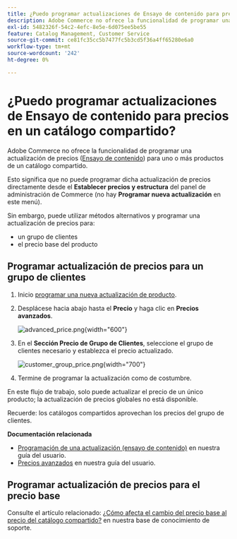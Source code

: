 ```yaml
---
title: ¿Puedo programar actualizaciones de Ensayo de contenido para precios en un catálogo compartido?
description: Adobe Commerce no ofrece la funcionalidad de programar una actualización de precios ([Ensayo de contenido](https://experienceleague.adobe.com/docs/commerce-admin/content-design/staging/content-staging.html)) para uno o varios productos en un catálogo compartido.
exl-id: 5482326f-54c2-4efc-8e5e-6d075ee5be55
feature: Catalog Management, Customer Service
source-git-commit: ce81fc35cc5b7477fc5b3cd5f36a4ff65280e6a0
workflow-type: tm+mt
source-wordcount: '242'
ht-degree: 0%

---
```


# ¿Puedo programar actualizaciones de Ensayo de contenido para precios en un catálogo compartido?

Adobe Commerce no ofrece la funcionalidad de programar una actualización de precios ([Ensayo de contenido](https://experienceleague.adobe.com/docs/commerce-admin/content-design/staging/content-staging.html)) para uno o más productos de un catálogo compartido.

Esto significa que no puede programar dicha actualización de precios directamente desde el **Establecer precios y estructura** del panel de administración de Commerce (no hay **Programar nueva actualización** en este menú).

Sin embargo, puede utilizar métodos alternativos y programar una actualización de precios para:

* un grupo de clientes
* el precio base del producto

## Programar actualización de precios para un grupo de clientes

1. Inicio [programar una nueva actualización de producto](https://experienceleague.adobe.com/docs/commerce-admin/content-design/staging/content-staging-scheduled-update.html).
1. Desplácese hacia abajo hasta el **Precio** y haga clic en **Precios avanzados**.

   ![advanced_price.png](assets/advanced_pricing.png){width="600"}

1. En el **Sección Precio de Grupo de Clientes**, seleccione el grupo de clientes necesario y establezca el precio actualizado.

   ![customer_group_price.png](assets/customer_group_price.png){width="700"}

1. Termine de programar la actualización como de costumbre.

En este flujo de trabajo, solo puede actualizar el precio de un único producto; la actualización de precios globales no está disponible.

Recuerde: los catálogos compartidos aprovechan los precios del grupo de clientes.

**Documentación relacionada**

* [Programación de una actualización (ensayo de contenido)](https://experienceleague.adobe.com/docs/commerce-admin/content-design/staging/content-staging-scheduled-update.html) en nuestra guía del usuario.
* [Precios avanzados](https://experienceleague.adobe.com/docs/commerce-admin/catalog/products/pricing/pricing-advanced.html) en nuestra guía del usuario.

## Programar actualización de precios para el precio base

Consulte el artículo relacionado: [¿Cómo afecta el cambio del precio base al precio del catálogo compartido?](/help/faq/general/base-price-change-affect-on-shared-catalog-price.md) en nuestra base de conocimiento de soporte.

